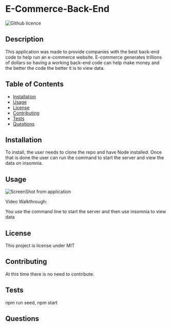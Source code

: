 # E-Commerce-Back-End

![Github licence](http://img.shields.io/badge/license-MIT-blue.svg)

## Description

This application was made to provide companies with the best back-end code to help run an e-commerce website. E-commerce generates trillions of dollars so having a working back-end code can help make money and the better the code the better it is to view data.

## Table of Contents

- [Installation](#installation)
- [Usage](#usage)
- [License](#license)
- [Contributing](#contributing)
- [Tests](#tests)
- [Questions](#questions)

## Installation

To install, the user needs to clone the repo and have Node installed. Once that is done the user can run the command to start the server and view the data on insomnia.

## Usage

![ScreenShot from application](./assets/Capture.PNG)

Video Walkthrough:

You use the command line to start the server and then use insomnia to view data

## License

This project is license under MIT

## Contributing

At this time there is no need to contribute.

## Tests

npm run seed, npm start

## Questions